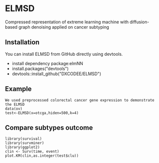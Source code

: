 # ELMSD
Compressed representation of extreme learning machine with diffusion-based  graph denoising applied on cancer subtyping
## Installation

You can install ELMSD from GitHub directly using devtools.
- install dependency package:elmNN
- install.packages("devtools")
- devtools::install_github("DXCODEE/ELMSD")

## Example
  ```    
  We used preprocessed colorectal cancer gene expression to demonstrate the ELMSD 
  data(ov)
  test<-ELMSD(x=otcga,hiden=500,k=4)
 ```
## Compare subtypes outcome

  ```
  library(survival)
  library(survminer)
  library(ggplot2)
  clin <- Surv(time, event)
  plot.KM(clin,as.integer(test$clu))

 ```
